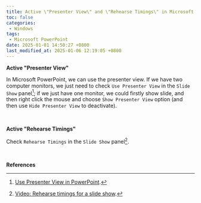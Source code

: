 ```yaml
---
title: Active \"Presenter View\" and \"Rehearse Timings\" in Microsoft PowerPoint
toc: false
categories:
 - Windows
tags:
 - Microsoft PowerPoint
date: 2025-01-01 14:50:27 +0800
last_modified_at: 2025-01-06 12:19:05 +0800
---
```


**Active "Presenter View"**

In Microsoft PowerPoint, we can use the presenter view. If we have two computer monitors, we just need to check `Use Presenter View` in the `Slide Show` panel[^1]; if we just have one monitor, we could firstly show slide, and then right click the mouse and choose `Show Presenter View` option (and then use `Hide Presenter View` to deactivate).

<br>

**Active "Rehearse Timings"**

Check `Rehearse Timings` in the `Slide Show` panel[^2].

<br>

**References**

[^1]: [Use Presenter View in PowerPoint](https://support.microsoft.com/en-us/office/use-presenter-view-in-powerpoint-fe7638e4-76fb-4349-8d81-5eb6679f49d7).
[^2]: [Video: Rehearse timings for a slide show](https://support.microsoft.com/en-us/office/video-rehearse-timings-for-a-slide-show-4fcac25a-d244-4047-b340-c3d683c3f549).